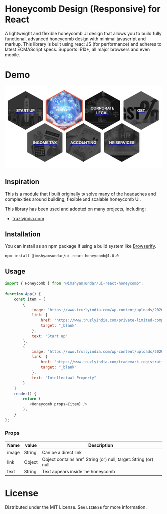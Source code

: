 # Honeycomb Design (Responsive) for React

A lightweight and flexible honeycomb UI design that allows you to build fully functional, advanced honeycomb design with minimal javascript and markup.
This library is built using react JS (for performance) and adheres to latest ECMAScript specs.
Supports IE10+, all major browsers and even mobile.

# Demo
![Screenshot](./docs/Honeycomb_demo.png)

## Inspiration

This is a module that I built originally to solve many of the headaches and complexities around building, flexible
and scalable honeycomb UI.

This library has been used and adopted on many projects, including:

* [truzlyindia.com](http://www.truzlyindia.com)


## Installation

You can install as an npm package if using a build system like [Browserify](http://browserify.org/). 

```
npm install @imshyamsundar/ui-react-honeycomb@1.0.0
```

## Usage
```javascript
import { Honeycomb } from "@imshyamsundar/ui-react-honeycomb";

function App() {
    const item = [
        {
            image: "https://www.truzlyindia.com/wp-content/uploads/2020/11/ti-startup.jpg",
            link: {
                href: "https://www.truzlyindia.com/private-limited-company/",
                target: "_blank"
            },
            text: "Start up"
        },
        {
            image: "https://www.truzlyindia.com/wp-content/uploads/2020/11/ti-ip.jpg", 
            link: {
                href: "https://www.truzlyindia.com/trademark-registration/",
                target: "_blank"
            },
            text: "Intellectual Property"
        }
    ]
    render() {
        return (
           <Honeycomb props={item} />
        );
    }
};
```
### Props
| Name        | value       | Description                                                      |
| ----------- | ----------- | ---------------------------------------------------------------- |
| image       | String      | Can be a direct link                                             |
| link        | Object      | Object contains href: String (or) null, target: String (or) null |
| text        | String      | Text appears inside the honeycomb                                |

# License

Distributed under the MIT License. See `LICENSE` for more information.

